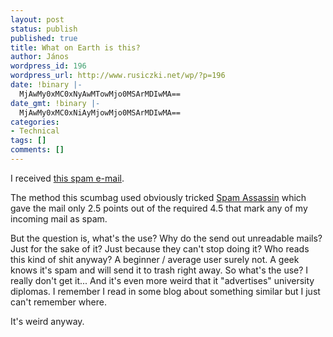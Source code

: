 ```yaml
---
layout: post
status: publish
published: true
title: What on Earth is this?
author: János
wordpress_id: 196
wordpress_url: http://www.rusiczki.net/wp/?p=196
date: !binary |-
  MjAwMy0xMC0xNyAwMTowMjo0MSArMDIwMA==
date_gmt: !binary |-
  MjAwMy0xMC0xNiAyMjowMjo0MSArMDIwMA==
categories:
- Technical
tags: []
comments: []
---
```

<p>I received <a href="http://www.rusiczki.net/blog/blogstuff/what_on_earth_is_this.txt">this spam e-mail</a>.</p>
<p>The method this scumbag used obviously tricked <a href="http://spamassassin.org/" title="Great SPAM fighting tool">Spam Assassin</a> which gave the mail only 2.5 points out of the required 4.5 that mark any of my incoming mail as spam.</p>
<p>But the question is, what's the use? Why do the send out unreadable mails? Just for the sake of it? Just because they can't stop doing it? Who reads this kind of shit anyway? A beginner / average user surely not. A geek knows it's spam and will send it to trash right away. So what's the use? I really don't get it... And it's even more weird that it "advertises" university diplomas. I remember I read in some blog about something similar but I just can't remember where.</p>
<p>It's weird anyway.</p>
